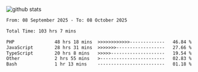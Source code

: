
![github stats](https://github-readme-stats.vercel.app/api?username=realmahd1&show_icons=true&theme=codeSTACKr&hide_rank=true&count_private=true)

<!--START_SECTION:waka-->

```txt
From: 08 September 2025 - To: 08 October 2025

Total Time: 103 hrs 7 mins

PHP               48 hrs 18 mins  >>>>>>>>>>>>-------------   46.84 %
JavaScript        28 hrs 31 mins  >>>>>>>------------------   27.66 %
TypeScript        20 hrs 8 mins   >>>>>--------------------   19.54 %
Other             2 hrs 55 mins   >------------------------   02.83 %
Bash              1 hr 13 mins    -------------------------   01.18 %
```

<!--END_SECTION:waka-->
